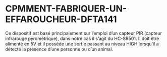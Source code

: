 # CPMMENT-FABRIQUER-UN-EFFAROUCHEUR-DFTA141
Ce dispositif est basé principalement sur l’emploi d’un capteur PIR (capteur infrarouge pyrométrique), dans notre cas il s’agit du HC-SR501. Il doit être alimenté en 5V et il possède une sortie passant au niveau HIGH lorsqu’il a détecté la présence d’une personne ou d’un animal.
